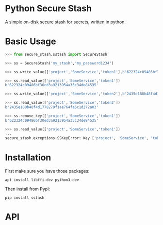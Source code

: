 # Python Secure Stash

A simple on-disk secure stash for secrets, written in python.


# Basic Usage

```python
>>> from secure_stash.sstash import SecureStash

>>> ss = SecureStash('my_stash','my_password1234')

>>> ss.write_value(['project','SomeService','token1'],b'622324c09486bf30ed3a9213954a35c34de84535')

>>> ss.read_value(['project','SomeService','token1'])
b'622324c09486bf30ed3a9213954a35c34de84535'

>>> ss.write_value(['project','SomeService','token2'],b'2435e188b48f4d1778279f1ae764fa5c1d272a03')

>>> ss.read_value(['project','SomeService','token2'])
b'2435e188b48f4d1778279f1ae764fa5c1d272a03'

>>> ss.remove_key(['project','SomeService','token1'])
b'622324c09486bf30ed3a9213954a35c34de84535'

>>> ss.read_value(['project','SomeService','token1'])
...
secure_stash.exceptions.SSKeyError: Key ['project', 'SomeService', 'token1'] was not found in store.

```

# Installation

First make sure you have those packages:

```
apt install libffi-dev python3-dev
```

Then install from Pypi:

```
pip install sstash
```

# API


